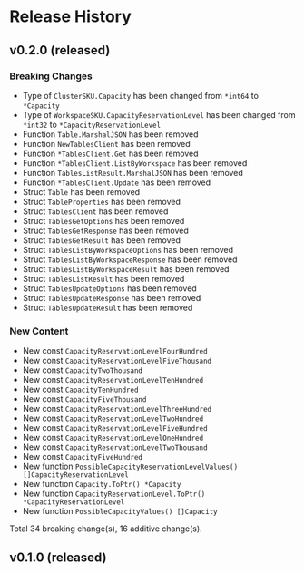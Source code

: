 # Release History

## v0.2.0 (released)
### Breaking Changes

- Type of `ClusterSKU.Capacity` has been changed from `*int64` to `*Capacity`
- Type of `WorkspaceSKU.CapacityReservationLevel` has been changed from `*int32` to `*CapacityReservationLevel`
- Function `Table.MarshalJSON` has been removed
- Function `NewTablesClient` has been removed
- Function `*TablesClient.Get` has been removed
- Function `*TablesClient.ListByWorkspace` has been removed
- Function `TablesListResult.MarshalJSON` has been removed
- Function `*TablesClient.Update` has been removed
- Struct `Table` has been removed
- Struct `TableProperties` has been removed
- Struct `TablesClient` has been removed
- Struct `TablesGetOptions` has been removed
- Struct `TablesGetResponse` has been removed
- Struct `TablesGetResult` has been removed
- Struct `TablesListByWorkspaceOptions` has been removed
- Struct `TablesListByWorkspaceResponse` has been removed
- Struct `TablesListByWorkspaceResult` has been removed
- Struct `TablesListResult` has been removed
- Struct `TablesUpdateOptions` has been removed
- Struct `TablesUpdateResponse` has been removed
- Struct `TablesUpdateResult` has been removed

### New Content

- New const `CapacityReservationLevelFourHundred`
- New const `CapacityReservationLevelFiveThousand`
- New const `CapacityTwoThousand`
- New const `CapacityReservationLevelTenHundred`
- New const `CapacityTenHundred`
- New const `CapacityFiveThousand`
- New const `CapacityReservationLevelThreeHundred`
- New const `CapacityReservationLevelTwoHundred`
- New const `CapacityReservationLevelFiveHundred`
- New const `CapacityReservationLevelOneHundred`
- New const `CapacityReservationLevelTwoThousand`
- New const `CapacityFiveHundred`
- New function `PossibleCapacityReservationLevelValues() []CapacityReservationLevel`
- New function `Capacity.ToPtr() *Capacity`
- New function `CapacityReservationLevel.ToPtr() *CapacityReservationLevel`
- New function `PossibleCapacityValues() []Capacity`

Total 34 breaking change(s), 16 additive change(s).


## v0.1.0 (released)
